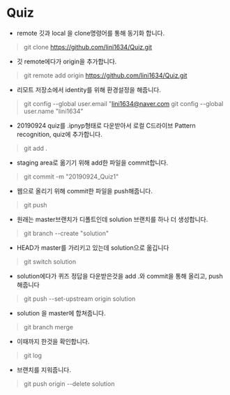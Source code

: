 # Quiz

* remote 깃과 local 을 clone명령어를 통해 동기화 합니다. 
> git clone https://github.com/lini1634/Quiz.git

* 깃 remote에다가 origin을 추가합니다. 
> git remote add origin https://github.com/lini1634/Quiz.git

* 리모트 저장소에서 identity를 위해 환경설정을 해줍니다.
> git config --global user.email "lini1634@naver.com
> git config --global user.name "lini1634"


* 20190924 quiz를 .ipnyp형태로 다운받아서 로컬 C드라이브 Pattern recognition, quiz에 추가합니다.
> git add . 

* staging area로 옮기기 위해 add한 파일을 commit합니다.
> git commit -m "20190924_Quiz1"


* 웹으로 올리기 위해 commit한 파일을 push해줍니다.
> git push

* 원래는 master브랜치가 디폴트인데 solution 브랜치를 하나 더 생성합니다. 
> git branch --create "solution"

* HEAD가 master를 가리키고 있는데 solution으로 옮깁니다
> git switch solution

* solution에다가 퀴즈 정답을 다운받은것을 add .와 commit을 통해 올리고, push해줍니다
> git push --set-upstream origin solution

* solution 을 master에 합쳐줍니다.
> git branch merge

* 이때까지 한것을 확인합니다.
> git log

* 브랜치를 지워줍니다.
> git push origin --delete solution
